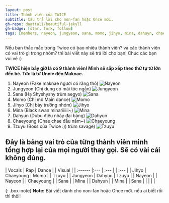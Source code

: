 ```yaml
---
layout: post
title: Thành viên của TWICE
subtitle: Câu trả lời cho non-fan hoặc Once mới.
gh-repo: daattali/beautiful-jekyll
gh-badge: [star, fork, follow]
tags: [members, nayeon, jungyeon, sana, momo, jihyo, mina, dahuyn, chaeyoung, tzuyu]
---
```


Nếu bạn thắc mắc trong Twice có bao nhiêu thành viên? và các thành viên có vai trò gì trong nhóm? thì bài viết này sẽ trả lời cho bạn! Chúc các bạn vui vẻ :)

**TWICE hiện bây giờ là có 9 thành viên! Mình sẽ sắp xếp theo thứ tự từ lớn đến bé. Tức là từ Unnie đến Maknae.**

1. Nayeon (Fake maknae người có răng thỏ)
![Nayeon](http://cfile30.uf.tistory.com/original/99C935355AE56327078E1E)
2. Jungyeon (Chị dung có mái tóc ngắn)
![Jungyeon](https://i0.wp.com/myidols.net/wp-content/uploads/2017/09/jungyeon-1-e1504600894455.png?zoom=2&resize=800%2C500)
3. Sana (Hạ Shyshyshy trùm aegyo)
![Sana](https://scontent.fsgn2-1.fna.fbcdn.net/v/t1.0-9/31495580_2071150826461093_7649979465967075328_n.jpg?_nc_cat=0&_nc_eui2=v1%3AAeGQGWqL7_elUi-N479rJyQn0tvd9UMitzs9YE6wZ85DfOM_FajmpCc-8yocuiOW9NdPNbMnxW6VdPXuCkspGki6XdnHwYZ0MqVX7yv_Fkhn8Q&oh=1e93b156404c0869a877211cd4204cae&oe=5B9A8B42)
4. Momo (Chị mô Main dance)
![Momo](https://scontent.fsgn2-1.fna.fbcdn.net/v/t1.0-9/31384192_2061409757480549_4412822366833344512_n.jpg?_nc_cat=0&_nc_eui2=v1%3AAeHEYkl28T8TDJOC5oDhtnJHBzYidUeFCWn-DNxXok-skyXgh79VrPwhVXgk6pl7mLUWmkmeCC4Jc-QgEeDhWxp55I5E3dKRPauT7PqvOdJTgA&oh=ad628dafd7b05a7890b8ec2161a96d40&oe=5B99113E)
5. Jihyo (Chị bảy trưởng nhóm)
![Jihyo](http://cfile30.uf.tistory.com/original/99C935355AE56327078E1E)
6. Mina (Black swan minariiiiii~)
![Mina](http://cfile30.uf.tistory.com/original/99C935355AE56327078E1E)
7. Dahyun (Dubu điệu nhảy đại bàng)
![Dahyun](http://cfile30.uf.tistory.com/original/99C935355AE56327078E1E)
8. Chaeyoung (Chae chae đầu nấm~)
![Chaeyoung](http://cfile30.uf.tistory.com/original/99C935355AE56327078E1E)
9. Tzuyu (Boss của Twice :)) trùm savage)
![Tzuyu](http://cfile30.uf.tistory.com/original/99C935355AE56327078E1E)

## Đây là bảng vai trò của từng thành viên mình tổng hợp lại của mọi người thay gọi. Sẽ có vài cái không đúng.

| Vocals | Rap | Dance | | Visual |
| :------ |:--- | :--- | | :--- |
| Jihyo | Chaeyoung | Momo | | Tzuyu |
| Jungyeon | Dahyun | Tzuyu | | Nayeon |
| Nayeon |  | Chaeyoung | | Sana |
| Mina |  | Dahyun | | Mina |
| Sana |  |  | |  |

{: .box-note}
**Note:** Bài viết dành cho non-fan hoặc Once mới. nếu ai biết rồi thì thôi!